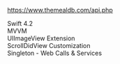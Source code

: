 https://www.themealdb.com/api.php  

Swift 4.2  
MVVM  
UIImageView Extension  
ScrollDidView Customization  
Singleton - Web Calls & Services  
